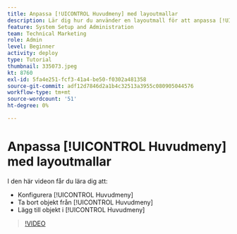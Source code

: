 ```yaml
---
title: Anpassa [!UICONTROL Huvudmeny] med layoutmallar
description: Lär dig hur du använder en layoutmall för att anpassa [!UICONTROL Huvudmeny].
feature: System Setup and Administration
team: Technical Marketing
role: Admin
level: Beginner
activity: deploy
type: Tutorial
thumbnail: 335073.jpeg
kt: 8760
exl-id: 5fa4e251-fcf3-41a4-be50-f0302a481358
source-git-commit: adf12d7846d2a1b4c32513a3955c080905044576
workflow-type: tm+mt
source-wordcount: '51'
ht-degree: 0%

---
```


# Anpassa [!UICONTROL Huvudmeny] med layoutmallar

I den här videon får du lära dig att:

* Konfigurera [!UICONTROL Huvudmeny]
* Ta bort objekt från [!UICONTROL Huvudmeny]
* Lägg till objekt i [!UICONTROL Huvudmeny]


>[!VIDEO](https://video.tv.adobe.com/v/335073/?quality=12)
